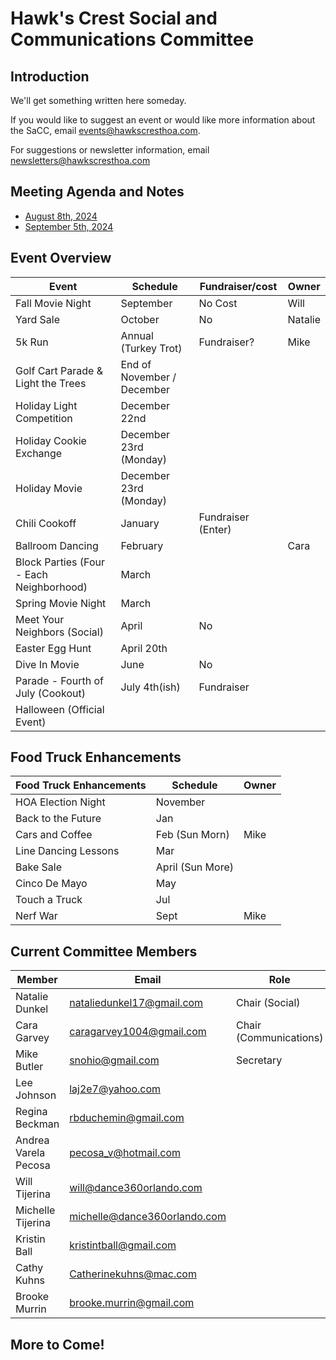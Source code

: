 # Hawk's Crest Social and Communications Committee

## Introduction

We'll get something written here someday.

If you would like to suggest an event or would like more information about the SaCC, email [events@hawkscresthoa.com](events@hawkscresthoa.com).

For suggestions or newsletter information, email [newsletters@hawkscresthoa.com](newsletters@hawkscresthoa.com)

## Meeting Agenda and Notes

- [August 8th, 2024](./2024_08_08.md)
- [September 5th, 2024](./2024_09_05.md)

## Event Overview

| Event                                    | Schedule                   | Fundraiser/cost    | Owner   |
| ---------------------------------------- | -------------------------- | ------------------ | ------- |
| Fall Movie Night                         | September                  | No Cost            | Will    |
| Yard Sale                                | October                    | No                 | Natalie |
| 5k Run                                   | Annual (Turkey Trot)       | Fundraiser?        | Mike    |
| Golf Cart Parade & Light the Trees       | End of November / December |                    |         |
| Holiday Light Competition                | December 22nd              |                    |         |
| Holiday Cookie Exchange                  | December 23rd (Monday)     |                    |         |
| Holiday Movie                            | December 23rd (Monday)     |                    |         |
| Chili Cookoff                            | January                    | Fundraiser (Enter) |         |
| Ballroom Dancing                         | February                   |                    | Cara    |
| Block Parties (Four - Each Neighborhood) | March                      |                    |         |
| Spring Movie Night                       | March                      |                    |         |
| Meet Your Neighbors (Social)             | April                      | No                 |         |
| Easter Egg Hunt                          | April 20th                 |                    |         |
| Dive In Movie                            | June                       | No                 |         |
| Parade - Fourth of July (Cookout)        | July 4th(ish)              | Fundraiser         |         |
| Halloween (Official Event)               |                            |                    |         |

## Food Truck Enhancements

| Food Truck Enhancements | Schedule         | Owner |
| ----------------------- | ---------------- | ----- |
| HOA Election Night      | November         |       |
| Back to the Future      | Jan              |       |
| Cars and Coffee         | Feb (Sun Morn)   | Mike  |
| Line Dancing Lessons    | Mar              |       |
| Bake Sale               | April (Sun More) |       |
| Cinco De Mayo           | May              |       |
| Touch a Truck           | Jul              |       |
| Nerf War                | Sept             | Mike  |

## Current Committee Members

| Member               | Email                                                        | Role                   |
| -------------------- | ------------------------------------------------------------ | ---------------------- |
| Natalie Dunkel       | [nataliedunkel17@gmail.com](nataliedunkel17@gmail.com)       | Chair (Social)         |
| Cara Garvey          | [caragarvey1004@gmail.com](caragarvey1004@gmail.com)         | Chair (Communications) |
| Mike Butler          | [snohio@gmail.com](snohio@gmail.com)                         | Secretary              |
| Lee Johnson          | [laj2e7@yahoo.com](laj2e7@yahoo.com)                         |                        |
| Regina Beckman       | [rbduchemin@gmail.com ](rbduchemin@gmail.com )               |                        |
| Andrea Varela Pecosa | [pecosa_v@hotmail.com](pecosa_v@hotmail.com)                 |                        |
| Will Tijerina        | [will@dance360orlando.com](will@dance360orlando.com)         |                        |
| Michelle Tijerina    | [michelle@dance360orlando.com](michelle@dance360orlando.com) |                        |
| Kristin Ball         | [kristintball@gmail.com](kristintball@gmail.com)             |                        |
| Cathy Kuhns          | [Catherinekuhns@mac.com](Catherinekuhns@mac.com)             |                        |
| Brooke Murrin        | [brooke.murrin@gmail.com](brooke.murrin@gmail.com)           |                        |


## More to Come!

